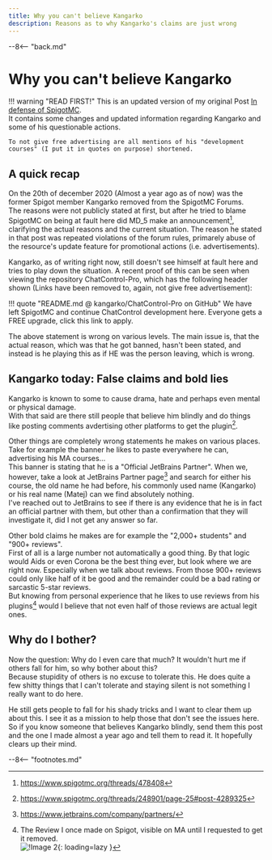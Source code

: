 ```yaml
---
title: Why you can't believe Kangarko
description: Reasons as to why Kangarko's claims are just wrong
---
```


[^1]: https://www.spigotmc.org/threads/478408
[^2]: https://www.spigotmc.org/threads/248901/page-25#post-4289325
[^3]: https://www.jetbrains.com/company/partners/
[^4]:
    The Review I once made on Spigot, visible on MA until I requested to get it removed.  
    ![!Image 2](/blog/assets/img/posts/in-defense-of-spigotmc/image-2.jpg){: loading=lazy }

--8<-- "back.md"

# Why you can't believe Kangarko

!!! warning "READ FIRST!"
    This is an updated version of my original Post [In defense of SpigotMC](../12-20-in-defense-of-spigotmc).  
    It contains some changes and updated information regarding Kangarko and some of his questionable actions.
    
    To not give free advertising are all mentions of his "development courses" (I put it in quotes on purpose) shortened.

## A quick recap
On the 20th of december 2020 (Almost a year ago as of now) was the former Spigot member Kangarko removed from the SpigotMC Forums.  
The reasons were not publicly stated at first, but after he tried to blame SpigotMC on being at fault here did MD_5 make an announcement[^1], clarifying the actual reasons and the current situation. The reason he stated in that post was repeated violations of the forum rules, primarely abuse of the resource's update feature for promotional actions (i.e. advertisements).

Kangarko, as of writing right now, still doesn't see himself at fault here and tries to play down the situation. A recent proof of this can be seen when viewing the repository ChatControl-Pro, which has the following header shown (Links have been removed to, again, not give free advertisement):

!!! quote "README.md @ kangarko/ChatControl-Pro on GitHub"
    We have left SpigotMC and continue ChatControl development here. Everyone gets a FREE upgrade, click this link to apply.

The above statement is wrong on various levels. The main issue is, that the actual reason, which was that he got banned, hasn't been stated, and instead is he playing this as if HE was the person leaving, which is wrong.

## Kangarko today: False claims and bold lies
Kangarko is known to some to cause drama, hate and perhaps even mental or physical damage.  
With that said are there still people that believe him blindly and do things like posting comments avdertising other platforms to get the plugin[^2].

Other things are completely wrong statements he makes on various places. Take for example the banner he likes to paste everywhere he can, advertising his MA courses...  
This banner is stating that he is a "Official JetBrains Partner". When we, however, take a look at JetBrains Partner page[^3] and search for either his course, the old name he had before, his commonly used name (Kangarko) or his real name (Matej) can we find absolutely nothing.  
I've reached out to JetBrains to see if there is any evidence that he is in fact an official partner with them, but other than a confirmation that they will investigate it, did I not get any answer so far.

Other bold claims he makes are for example the "2,000+ students" and "900+ reviews".  
First of all is a large number not automatically a good thing. By that logic would Aids or even Corona be the best thing ever, but look where we are right now. Especially when we talk about reviews. From those 900+ reviews could only like half of it be good and the remainder could be a bad rating or sarcastic 5-star reviews.  
But knowing from personal experience that he likes to use reviews from his plugins[^4] would I believe that not even half of those reviews are actual legit ones.

## Why do I bother?
Now the question: Why do I even care that much? It wouldn't hurt me if others fall for him, so why bother about this?  
Because stupidity of others is no excuse to tolerate this. He does quite a few shitty things that I can't tolerate and staying silent is not something I really want to do here.

He still gets people to fall for his shady tricks and I want to clear them up about this. I see it as a mission to help those that don't see the issues here.  
So if you know someone that believes Kangarko blindly, send them this post and the one I made almost a year ago and tell them to read it. It hopefully clears up their mind.

--8<-- "footnotes.md"
